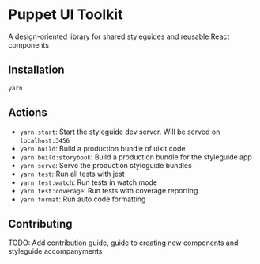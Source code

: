 # Puppet UI Toolkit

A design-oriented library for shared styleguides and reusable React components

## Installation

`yarn`

## Actions

- `yarn start`: Start the styleguide dev server. Will be served on `localhost:3456`
- `yarn build`: Build a production bundle of uikit code
- `yarn build:storybook`: Build a production bundle for the styleguide app
- `yarn serve`: Serve the production styleguide bundles
- `yarn test`: Run all tests with jest
- `yarn test:watch`: Run tests in watch mode
- `yarn test:coverage`: Run tests with coverage reporting
- `yarn format`: Run auto code formatting

## Contributing

TODO: Add contribution guide, guide to creating new components and styleguide accompanyments
